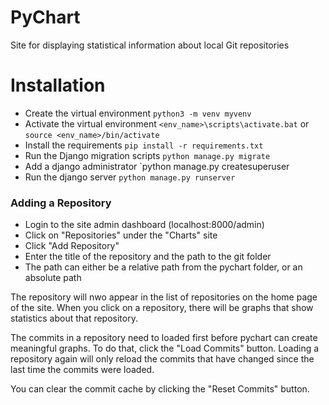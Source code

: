 # PyChart
Site for displaying statistical information about local Git repositories

# Installation

- Create the virtual environment
`python3 -m venv myvenv`
- Activate the virtual environment
`<env_name>\scripts\activate.bat`
or
`source <env_name>/bin/activate`
- Install the requirements
`pip install -r requirements.txt`
- Run the Django migration scripts
`python manage.py migrate`
- Add a django administrator
`python manage.py createsuperuser
- Run the django server
`python manage.py runserver`

### Adding a Repository

- Login to the site admin dashboard (localhost:8000/admin)
- Click on "Repositories" under the "Charts" site
- Click "Add Repository"
- Enter the title of the repository and the path to the git folder
- The path can either be a relative path from the pychart folder, or an absolute path

The repository will nwo appear in the list of repositories on the home page of the site.
When you click on a repository, there will be graphs that show statistics about that repository.

The commits in a repository need to loaded first before pychart can create meaningful graphs.
To do that, click the "Load Commits" button.
Loading a repository again will only reload the commits that have changed since the last time the commits were loaded.

You can clear the commit cache by clicking the "Reset Commits" button.
